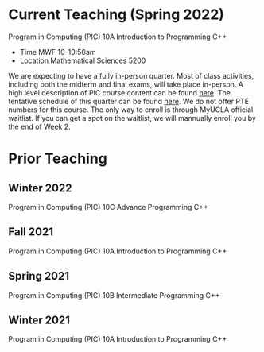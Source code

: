 Current Teaching (Spring 2022)
===
Program in Computing (PIC) 10A Introduction to Programming C++
* Time MWF 10-10:50am
* Location Mathematical Sciences 5200

We are expecting to have a fully in-person quarter. Most of class activities, including both the midterm and final exams, will take place in-person. 
A high level description of PIC course content can be found [here](https://ww3.math.ucla.edu/courses/). 
The tentative schedule of this quarter can be found [here](). 
We do not offer PTE numbers for this course. The only way to enroll is through MyUCLA official waitlist. 
If you can get a spot on the waitlist, we will mannually enroll you by the end of Week 2.

Prior Teaching
===
Winter 2022
---
Program in Computing (PIC) 10C Advance Programming C++

Fall 2021
---
Program in Computing (PIC) 10A Introduction to Programming C++

Spring 2021
---
Program in Computing (PIC) 10B Intermediate Programming C++

Winter 2021
---
Program in Computing (PIC) 10A Introduction to Programming C++
